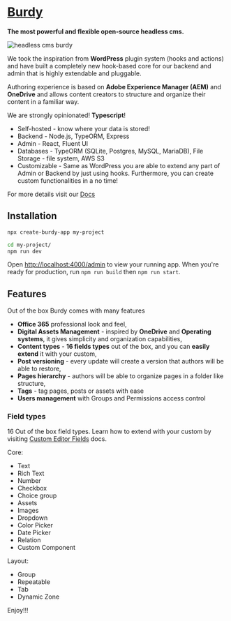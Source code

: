 # [Burdy](https://burdy.io)

**The most powerful and flexible open-source headless cms.**

<img src="https://github.com/burdy-io/burdy/blob/main/assets/burdy.png?raw=true" alt="headless cms burdy" />

We took the inspiration from **WordPress** plugin system (hooks and actions) and have built a completely new hook-based core for our backend and admin that is highly extendable and pluggable.

Authoring experience is based on **Adobe Experience Manager (AEM)** and **OneDrive** and allows content creators to structure and organize their content in a familiar way.

We are strongly opinionated! **Typescript**!

* Self-hosted - know where your data is stored!
* Backend - Node.js, TypeORM, Express
* Admin - React, Fluent UI
* Databases - TypeORM (SQLite, Postgres, MySQL, MariaDB), File Storage - file system, AWS S3
* Customizable - Same as WordPress you are able to extend any part of Admin or Backend by just using hooks. Furthermore, you can create custom functionalities in a no time!

For more details visit our [Docs](https://burdy.io/docs)

## Installation

```sh
npx create-burdy-app my-project

cd my-project/
npm run dev
```

Open [http://localhost:4000/admin](http://localhost:4000/admin) to view your running app.
When you're ready for production, run `npm run build` then `npm run start`.

## Features
Out of the box Burdy comes with many features

* **Office 365** professional look and feel,
* **Digital Assets Management** - inspired by **OneDrive** and **Operating systems**, it gives simplicity and organization capabilities,
* **Content types** - **16 fields types** out of the box, and you can **easily extend** it with your custom,
* **Post versioning** - every update will create a version that authors will be able to restore,
* **Pages hierarchy** - authors will be able to organize pages in a folder like structure,
* **Tags** - tag pages, posts or assets with ease
* **Users management** with Groups and Permissions access control

### Field types

16 Out of the box field types. Learn how to extend with your custom by visiting [Custom Editor Fields](https://burdy.io/docs/custom-editor-field/) docs.

Core:
- Text
- Rich Text
- Number
- Checkbox
- Choice group
- Assets
- Images
- Dropdown
- Color Picker
- Date Picker
- Relation
- Custom Component

Layout:
- Group
- Repeatable
- Tab
- Dynamic Zone



Enjoy!!!
